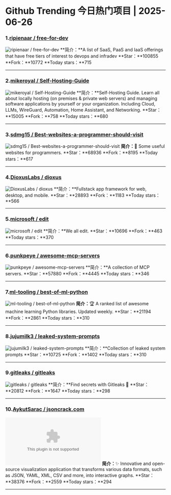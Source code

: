 # Github Trending 今日热门项目 | 2025-06-26
### 1.[ripienaar / free-for-dev](https://github.com/ripienaar/free-for-dev)

![ripienaar / free-for-dev](https://opengraph.githubassets.com/b73a8fa3871ddef79702102d940e31c4feff8e18508727975a7f3fd233f1e0e7/ripienaar/free-for-dev)
**简介：**A list of SaaS, PaaS and IaaS offerings that have free tiers of interest to devops and infradev
**Star：**100855
**Fork：**10772
**Today stars：**715

---

### 2.[mikeroyal / Self-Hosting-Guide](https://github.com/mikeroyal/Self-Hosting-Guide)

![mikeroyal / Self-Hosting-Guide](https://repository-images.githubusercontent.com/456258633/d8124bc5-9c7a-4ea8-a718-a954c5a56298)
**简介：**Self-Hosting Guide. Learn all about locally hosting (on premises & private web servers) and managing software applications by yourself or your organization. Including Cloud, LLMs, WireGuard, Automation, Home Assistant, and Networking.
**Star：**15005
**Fork：**758
**Today stars：**680

---

### 3.[sdmg15 / Best-websites-a-programmer-should-visit](https://github.com/sdmg15/Best-websites-a-programmer-should-visit)

![sdmg15 / Best-websites-a-programmer-should-visit](https://opengraph.githubassets.com/9d324662332e1c3a19ac425bb572589022a33f7fee32ac3e21fadca71d157583/sdmg15/Best-websites-a-programmer-should-visit)
**简介：**🔗 Some useful websites for programmers.
**Star：**68936
**Fork：**8195
**Today stars：**617

---

### 4.[DioxusLabs / dioxus](https://github.com/DioxusLabs/dioxus)

![DioxusLabs / dioxus](https://opengraph.githubassets.com/345e6c846ead9aacb74fa6a05872745f53ee3cdcbbebd1b00110366fd528ea93/DioxusLabs/dioxus)
**简介：**Fullstack app framework for web, desktop, and mobile.
**Star：**28893
**Fork：**1183
**Today stars：**566

---

### 5.[microsoft / edit](https://github.com/microsoft/edit)

![microsoft / edit](https://opengraph.githubassets.com/c1d6faa5a2bd20baf2ad794f1c451b4055653a8fdf81d300110ec83815280b62/microsoft/edit)
**简介：**We all edit.
**Star：**10696
**Fork：**463
**Today stars：**370

---

### 6.[punkpeye / awesome-mcp-servers](https://github.com/punkpeye/awesome-mcp-servers)

![punkpeye / awesome-mcp-servers](https://opengraph.githubassets.com/5f5ec9bf66e6b57e5f4f010bc8b5cf684c761d08a1ce6a217b3b810c4890dfa1/punkpeye/awesome-mcp-servers)
**简介：**A collection of MCP servers.
**Star：**57880
**Fork：**4445
**Today stars：**346

---

### 7.[ml-tooling / best-of-ml-python](https://github.com/ml-tooling/best-of-ml-python)

![ml-tooling / best-of-ml-python](https://opengraph.githubassets.com/c486b3559c1d71b3b0b154d55c2f99884dde8cace5d02dcad15a5fca7799e920/ml-tooling/best-of-ml-python)
**简介：**🏆 A ranked list of awesome machine learning Python libraries. Updated weekly.
**Star：**21194
**Fork：**2861
**Today stars：**310

---

### 8.[jujumilk3 / leaked-system-prompts](https://github.com/jujumilk3/leaked-system-prompts)

![jujumilk3 / leaked-system-prompts](https://opengraph.githubassets.com/c1d6faa5a2bd20baf2ad794f1c451b4055653a8fdf81d300110ec83815280b62/jujumilk3/leaked-system-prompts)
**简介：**Collection of leaked system prompts
**Star：**10725
**Fork：**1402
**Today stars：**310

---

### 9.[gitleaks / gitleaks](https://github.com/gitleaks/gitleaks)

![gitleaks / gitleaks](https://opengraph.githubassets.com/9bf33d255ebfc15ed091ab47f8bbe56036e713ce790ecb41e9aa182d8b80e177/gitleaks/gitleaks)
**简介：**Find secrets with Gitleaks 🔑
**Star：**20812
**Fork：**1647
**Today stars：**298

---

### 10.[AykutSarac / jsoncrack.com](https://github.com/AykutSarac/jsoncrack.com)

![AykutSarac / jsoncrack.com](https://opengraph.githubassets.com/ca832b63ab247c758a194a2a0d6b73bbf7e1903ec438ea5e5d94462c43f358a6/AykutSarac/jsoncrack.com)
**简介：**✨ Innovative and open-source visualization application that transforms various data formats, such as JSON, YAML, XML, CSV and more, into interactive graphs.
**Star：**38376
**Fork：**2559
**Today stars：**294

---

